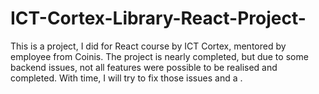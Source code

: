 # ICT-Cortex-Library-React-Project-
This is a project, I did for React course by ICT Cortex, mentored by employee from Coinis. The project is nearly completed, but due to some backend issues, not all features were possible to be realised and completed. With time, I will try to fix those issues and a .
